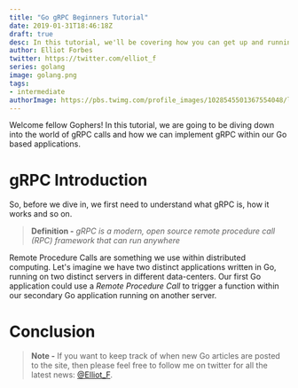```yaml
---
title: "Go gRPC Beginners Tutorial"
date: 2019-01-31T18:46:18Z
draft: true
desc: In this tutorial, we'll be covering how you can get up and running with gRPC in your Golang systems.
author: Elliot Forbes
twitter: https://twitter.com/elliot_f
series: golang
image: golang.png
tags:
- intermediate
authorImage: https://pbs.twimg.com/profile_images/1028545501367554048/lzr43cQv_400x400.jpg
---
```


Welcome fellow Gophers! In this tutorial, we are going to be diving down into the world of gRPC calls and how we can implement gRPC within our Go based applications.

# gRPC Introduction

So, before we dive in, we first need to understand what gRPC is, how it works and so on.

> **Definition -** *gRPC is a modern, open source remote procedure call (RPC) framework that can run anywhere*

Remote Procedure Calls are something we use within distributed computing. Let's imagine we have two distinct applications written in Go, running on two distinct servers in different data-centers. Our first Go application could use a *Remote Procedure Call* to trigger a function within our secondary Go application running on another server.  






# Conclusion

> **Note -** If you want to keep track of when new Go articles are posted to the site, then please feel free to follow me on twitter for all the latest news: [@Elliot_F](https://twitter.com/elliot_f).